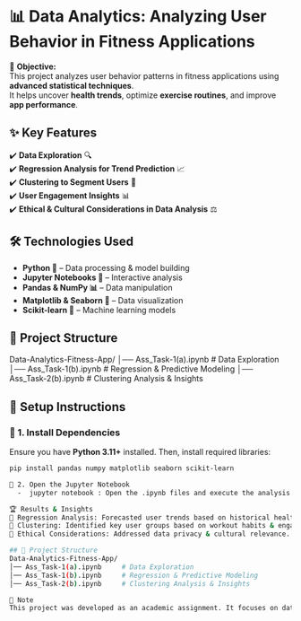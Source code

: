 # 📊 Data Analytics: Analyzing User Behavior in Fitness Applications

🚀 **Objective:**  
This project analyzes user behavior patterns in fitness applications using **advanced statistical techniques**.  
It helps uncover **health trends**, optimize **exercise routines**, and improve **app performance**.

## ✨ Key Features
✔️ **Data Exploration** 🔍  
✔️ **Regression Analysis for Trend Prediction** 📈  
✔️ **Clustering to Segment Users** 🔗  
✔️ **User Engagement Insights** 📊  
✔️ **Ethical & Cultural Considerations in Data Analysis** ⚖️  

## 🛠 Technologies Used  
- **Python 🐍** – Data processing & model building  
- **Jupyter Notebooks 📓** – Interactive analysis  
- **Pandas & NumPy 📊** – Data manipulation  
- **Matplotlib & Seaborn 🎨** – Data visualization  
- **Scikit-learn 🤖** – Machine learning models  

## 📂 Project Structure  
Data-Analytics-Fitness-App/
│── Ass_Task-1(a).ipynb     # Data Exploration
│── Ass_Task-1(b).ipynb     # Regression & Predictive Modeling
│── Ass_Task-2(b).ipynb     # Clustering Analysis & Insights

## 🚀 Setup Instructions  

### 🔹 1. Install Dependencies  
Ensure you have **Python 3.11+** installed. Then, install required libraries:  
```bash
pip install pandas numpy matplotlib seaborn scikit-learn

🔹 2. Open the Jupyter Notebook
  -  jupyter notebook : Open the .ipynb files and execute the analysis.

🏆 Results & Insights
📌 Regression Analysis: Forecasted user trends based on historical health data.
📌 Clustering: Identified key user groups based on workout habits & engagement.
📌 Ethical Considerations: Addressed data privacy & cultural relevance.

## 📂 Project Structure  
Data-Analytics-Fitness-App/
│── Ass_Task-1(a).ipynb     # Data Exploration
│── Ass_Task-1(b).ipynb     # Regression & Predictive Modeling
│── Ass_Task-2(b).ipynb     # Clustering Analysis & Insights

📌 Note
This project was developed as an academic assignment. It focuses on data-driven decision-making for fitness applications.


